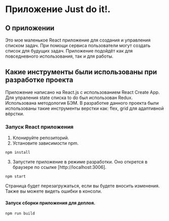 # Приложение Just do it!.

## О приложении
Это мое маленькое React приложение для создания и управления списком задач. При помощи сервиса пользователи могут создать список для будущих задач. Приложение подойдёт как для повседневного использования, так и для работы.

## Какие инструменты были использованы при разработке проекта
Приложение написано на React.js с использованием React Create App. Для упраления state списка to do был использован Redux. Использована методология БЭМ. В разработке данного проекта были использованы такие инструменты верстки как: flex, grid для адаптивной вёрстки.

### Запуск React приложения 
1. Клонируйте репозиторий.
2. Установите зависимости npm.
```
npm install
```
3. Запустите приложение в режиме разработки. Оно открется в браузере по ссылке [http://localhost:3006].
```
npm start
```
Страница будет перезагружаться, если вы будете вносить изменения. Также вы можете видеть ошибки в консоли.
#### Запуск сборки приложения для деплоя.
```
npm run build
```